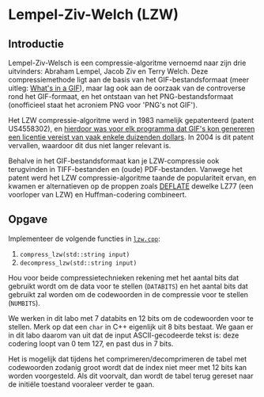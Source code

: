 # Lempel-Ziv-Welch (LZW)

## Introductie

Lempel-Ziv-Welsch is een compressie-algoritme vernoemd naar zijn drie uitvinders: Abraham Lempel, Jacob Ziv en Terry Welch. 
Deze compressiemethode ligt aan de basis van het GIF-bestandsformaat (meer uitleg: [What's in a GIF](https://giflib.sourceforge.net/whatsinagif/)), 
maar lag ook aan de oorzaak van de controverse rond het GIF-formaat, en het ontstaan van het PNG-bestandsformaat (onofficieel staat het acroniem PNG voor 'PNG's not GIF').

Het LZW compressie-algoritme werd in 1983 namelijk gepatenteerd (patent US4558302), en [hierdoor was voor elk programma dat GIF's kon genereren een licentie vereist
van vaak enkele duizenden dollars](https://en.wikipedia.org/wiki/GIF#Unisys_and_LZW_patent_enforcement). In 2004 is dit patent vervallen, waardoor dit dus niet langer relevant is.

Behalve in het GIF-bestandsformaat kan je LZW-compressie ook terugvinden in TIFF-bestanden en (oude) PDF-bestanden. 
Vanwege het patent werd het LZW compressie-algoritme taande de populariteit ervan, en kwamen er alternatieven
op de proppen zoals [DEFLATE](https://en.wikipedia.org/wiki/Deflate) dewelke LZ77 (een voorloper van LZW) en Huffman-codering combineert. 
## Opgave

Implementeer de volgende functies in [`lzw.cpp`](src/lzw.cpp):

1. `compress_lzw(std::string input)`
1. `decompress_lzw(std::string input)`

Hou voor beide compressietechnieken rekening met het aantal bits dat gebruikt wordt om de data voor te stellen (`DATABITS`) 
en het aantal bits dat gebruikt zal worden om de codewoorden in de compressie voor te stellen (`NUMBITS`).

We werken in dit labo met 7 databits en 12 bits om de codewoorden voor te stellen. Merk op dat een `char` in C++ eigenlijk uit 8 bits bestaat. 
We gaan er in dit labo daarom van uit dat de input ASCII-gecodeerde tekst is: deze codering loopt van 0 tem 127, en past dus in 7 bits.

Het is mogelijk dat tijdens het comprimeren/decomprimeren de tabel met codewoorden zodanig groot wordt dat de index niet meer met 
12 bits kan worden voorgesteld. Als dit voorvalt, dan wordt de tabel terug gereset naar de initiële toestand vooraleer verder te gaan.
